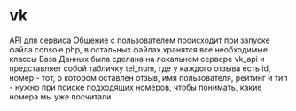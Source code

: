 # vk
API для сервиса
Общение с пользователем происходит при запуске файла console.php, в остальных файлах хранятся все необходимые классы
База Данных была сделана на локальном сервере vk_api и представляет собой табличку tel_num, где у каждого отзыва есть id, номер - тот, о котором оставлен отзыв, имя пользователя, рейтинг и тип - нужно при поиске подходящих номеров, чтобы понимать, какие номера мы уже посчитали
